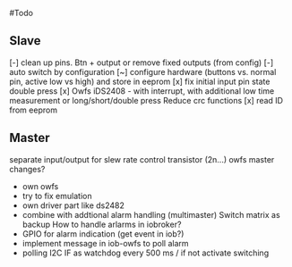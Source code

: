 #Todo

## Slave
[-] clean up pins. Btn + output or remove fixed outputs (from config)
[-] auto switch by configuration
[~] configure hardware (buttons vs. normal pin, active low vs high) and store in eeprom
[x] fix initial input pin state
double press
[x] Owfs iDS2408 - with interrupt, with additional low time measurement or long/short/double press
Reduce crc functions
[x] read ID from eeprom

## Master
separate input/output for slew rate control transistor (2n...)
owfs master changes?
- own owfs
- try to fix emulation
- own driver part like ds2482
- combine with addtional alarm handling (multimaster)
Switch matrix as backup
How to handle arlarms in iobroker?
- GPIO for alarm indication (get event in iob?)
- implement message in iob-owfs to poll alarm
- polling I2C IF as watchdog every 500 ms / if not activate switching